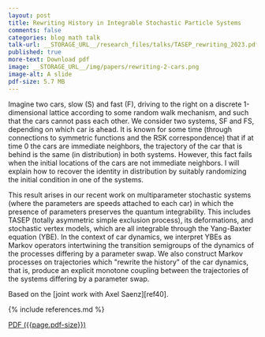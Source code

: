 ```yaml
---
layout: post
title: Rewriting History in Integrable Stochastic Particle Systems
comments: false
categories: blog math talk
talk-url: __STORAGE_URL__/research_files/talks/TASEP_rewriting_2023.pdf
published: true
more-text: Download pdf
image: __STORAGE_URL__/img/papers/rewriting-2-cars.png
image-alt: A slide
pdf-size: 5.7 MB
---
```


Imagine two cars, slow (S) and fast (F), driving to the right on a discrete 1-dimensional lattice according to some random walk mechanism, and such that the cars cannot pass each other. We consider two systems, SF and FS, depending on which car is ahead. It is known for some time (through connections to symmetric functions and the RSK correspondence) that if at time 0 the cars are immediate neighbors, the trajectory of the car that is behind is the same (in distribution) in both systems. However, this fact fails when the initial locations of the cars are not immediate neighbors. I will explain how to recover the identity in distribution by suitably randomizing the initial condition in one of the systems.

This result arises in our recent work on multiparameter stochastic systems (where the parameters are speeds attached to each car) in which the presence of parameters preserves the quantum integrability. This includes TASEP (totally asymmetric simple exclusion process), its deformations, and stochastic vertex models, which are all integrable through the Yang-Baxter equation (YBE). In the context of car dynamics, we interpret YBEs as Markov operators intertwining the transition semigroups of the dynamics of the processes differing by a parameter swap. We also construct Markov processes on trajectories which "rewrite the history" of the car dynamics, that is, produce an explicit monotone coupling between the trajectories of the systems differing by a parameter swap.

Based on the [joint work with Axel Saenz][ref40].

{% include references.md %}

<!--more-->

<a href="{{ page.talk-url | replace: '__STORAGE_URL__', site.storage_url}}" target="_blank">PDF ({{page.pdf-size}})</a>
